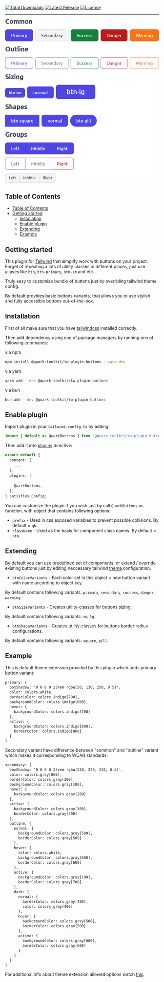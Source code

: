 <p>
    <a href="https://www.npmjs.com/package/@quark-toolkit/tw-plugin-buttons"><img src="https://img.shields.io/npm/dm/%40quark-toolkit%2Ftw-plugin-buttons" alt="Total Downloads"></a>
    <a href="https://github.com/quark-studio/tw-plugin-buttons/releases"><img src="https://img.shields.io/github/v/release/quark-studio/tw-plugin-buttons" alt="Latest Release"></a>
    <a href="https://github.com/quark-studio/tw-plugin-buttons/blob/main/LICENSE"><img src="https://img.shields.io/github/license/quark-studio/tw-plugin-buttons" alt="License"></a>
</p>

------

<img src="https://github.com/quark-studio/tw-plugin-buttons/blob/main/screenshots/preview.png" alt="Preview">


## Table of Contents

- [Table of Contents](#table-of-contents)
- [Getting started](#getting-started)
  - [Installation](#installation)
  - [Enable plugin](#enable-plugin)
  - [Extending](#extending)
  - [Example](#example)

## Getting started

This plugin for [Tailwind](https://tailwindcss.com/) that simplify work with buttons on your project. Forget of repeating a lots of utility classes in different places, just use aliases like `btn`, `btn-primary`, `btn-sm` and etc.

Truly easy to customize bundle of buttons just by overriding tailwind theme config.

By default provides basic buttons variants, that allows you to use stylish and fully accessible buttons out-of-the-box.

## Installation

First of all make sure that you have [tailwindcss](https://tailwindcss.com/docs/installation) installed correctly.

Then add dependency using one of package managers by running one of following commands:

via npm
```bash
npm install @quark-toolkit/tw-plugin-buttons --save-dev
```

via yarn
```bash
yarn add --dev @quark-toolkit/tw-plugin-buttons
```

via bun
```bash
bun add --dev @quark-toolkit/tw-plugin-buttons
```

## Enable plugin

Import plugin in your `tailwind.config.ts` by adding:

```typescript
import { default as QuarkButtons } from '@quark-toolkit/tw-plugin-buttons';
```

Then add it into [plugins](https://tailwindcss.com/docs/configuration#plugins) directive:

```typescript
export default {
  content: [
    ...
  ],
  plugins: [
    ...
    QuarkButtons,
  ],
} satisfies Config;
```

You can customize the plugin if you wish just by call `QuarkButtons` as function, with object that contains following options:

- `prefix` - Used in css exposed variables to prevent possible collisions. By default = `qk`.
- `className` - Used as the basis for component class names. By default = `btn`.

## Extending

By default you can use predefined set of components, or extend / override existing buttons just by editing neccessary tailwind [theme](https://tailwindcss.com/docs/theme) configuration.

- `btnColorVariants` - Each color set in this object = new button variant with name according to object key.

By default contains following variants: `primary`, `secondary`, `success`, `danger`, `warning`.

- `btnSizeVariants` - Creates utility-classes for buttons sizing.

By default contains following variants: `sm`, `lg`.

- `btnShapeVariants` - Creates utility-classes for buttons border radius configurations.

By default contains following variants: `square`, `pill`.

## Example

This is default theme extension provided by this plugin which adds primary button variant:
```
primary: {
  boxShadow: '0 0 0 0.25rem rgba(50, 130, 250, 0.5)',
  color: colors.white,
  borderColor: colors.indigo[700],
  backgroundColor: colors.indigo[600],
  hover: {
    backgroundColor: colors.indigo[700]
  },
  active: {
    backgroundColor: colors.indigo[800],
    borderColor: colors.indigo[800]
  }
}
```

Secondary variant have difference between "common" and "outline" variant which makes it corresponding to WCAG standards:
```
secondary: {
  boxShadow: '0 0 0 0.25rem rgba(220, 220, 220, 0.5)',
  color: colors.gray[800],
  borderColor: colors.gray[300],
  backgroundColor: colors.gray[100],
  hover: {
    backgroundColor: colors.gray[200]
  },
  active: {
    backgroundColor: colors.gray[300],
    borderColor: colors.gray[300]
  },
  outline: {
    normal: {
      backgroundColor: colors.gray[500],
      borderColor: colors.gray[500]
    },
    hover: {
      color: colors.white,
      backgroundColor: colors.gray[600],
      borderColor: colors.gray[600]
    },
    active: {
      backgroundColor: colors.gray[700],
      borderColor: colors.gray[700]
    },
    dark: {
      normal: {
        borderColor: colors.gray[400],
        color: colors.gray[400]
      },
      hover: {
        backgroundColor: colors.gray[500],
        borderColor: colors.gray[500]
      },
      active: {
        backgroundColor: colors.gray[600],
        borderColor: colors.gray[600]
      }
    }
  }
}
```

For additional info about theme extension allowed options watch [this](https://github.com/quark-studio/tw-plugin-buttons/blob/main/dist/types/index.d.ts).
